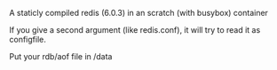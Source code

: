 A staticly compiled redis (6.0.3) in an scratch (with busybox) container 

If you give a second argument (like redis.conf), it will try to read it as configfile.

Put your rdb/aof file in /data 
